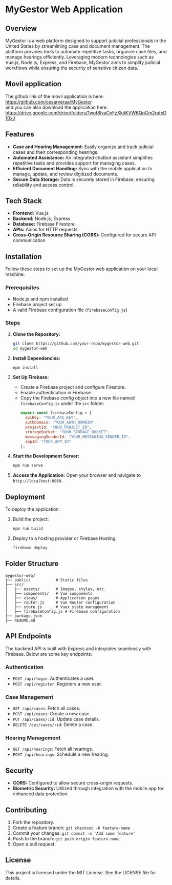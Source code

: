 # MyGestor Web Application

## Overview
MyGestor is a web platform designed to support judicial professionals in the United States by streamlining case and document management. The platform provides tools to automate repetitive tasks, organize case files, and manage hearings efficiently. Leveraging modern technologies such as Vue.js, Node.js, Express, and Firebase, MyGestor aims to simplify judicial workflows while ensuring the security of sensitive citizen data.

## Movil application 
The github link of the movil application is here: https://github.com/cesarveraa/MyGestor  
and you can also download the application here: https://drive.google.com/drive/folders/1wof8lvaCnFzXkdKVWKQqGm2rafxD10xJ


## Features
- **Case and Hearing Management:** Easily organize and track judicial cases and their corresponding hearings.
- **Automated Assistance:** An integrated chatbot assistant simplifies repetitive tasks and provides support for managing cases.
- **Efficient Document Handling:** Sync with the mobile application to manage, update, and review digitized documents.
- **Secure Data Storage:** Data is securely stored in Firebase, ensuring reliability and access control.

## Tech Stack
- **Frontend:** Vue.js
- **Backend:** Node.js, Express
- **Database:** Firebase Firestore
- **APIs:** Axios for HTTP requests
- **Cross-Origin Resource Sharing (CORS):** Configured for secure API communication

## Installation
Follow these steps to set up the MyGestor web application on your local machine:

### Prerequisites
- Node.js and npm installed
- Firebase project set up
- A valid Firebase configuration file (`firebaseConfig.js`)

### Steps
1. **Clone the Repository:**
   ```bash
   git clone https://github.com/your-repo/mygestor-web.git
   cd mygestor-web
   ```

2. **Install Dependencies:**
   ```bash
   npm install
   ```

3. **Set Up Firebase:**
   - Create a Firebase project and configure Firestore.
   - Enable authentication in Firebase.
   - Copy the Firebase config object into a new file named `firebaseConfig.js` under the `src` folder:
     ```javascript
     export const firebaseConfig = {
       apiKey: "YOUR_API_KEY",
       authDomain: "YOUR_AUTH_DOMAIN",
       projectId: "YOUR_PROJECT_ID",
       storageBucket: "YOUR_STORAGE_BUCKET",
       messagingSenderId: "YOUR_MESSAGING_SENDER_ID",
       appId: "YOUR_APP_ID"
     };
     ```

4. **Start the Development Server:**
   ```bash
   npm run serve
   ```

5. **Access the Application:**
   Open your browser and navigate to `http://localhost:8080`.

## Deployment
To deploy the application:

1. Build the project:
   ```bash
   npm run build
   ```

2. Deploy to a hosting provider or Firebase Hosting:
   ```bash
   firebase deploy
   ```

## Folder Structure
```
mygestor-web/
├── public/           # Static files
├── src/
│   ├── assets/       # Images, styles, etc.
│   ├── components/   # Vue components
│   ├── views/        # Application pages
│   ├── router.js     # Vue Router configuration
│   ├── store.js      # Vuex state management
│   ├── firebaseConfig.js # Firebase configuration
├── package.json
├── README.md
```

## API Endpoints
The backend API is built with Express and integrates seamlessly with Firebase. Below are some key endpoints:

### Authentication
- `POST /api/login`: Authenticates a user.
- `POST /api/register`: Registers a new user.

### Case Management
- `GET /api/cases`: Fetch all cases.
- `POST /api/cases`: Create a new case.
- `PUT /api/cases/:id`: Update case details.
- `DELETE /api/cases/:id`: Delete a case.

### Hearing Management
- `GET /api/hearings`: Fetch all hearings.
- `POST /api/hearings`: Schedule a new hearing.

## Security
- **CORS:** Configured to allow secure cross-origin requests.
- **Biometric Security:** Utilized through integration with the mobile app for enhanced data protection.

## Contributing
1. Fork the repository.
2. Create a feature branch: `git checkout -b feature-name`
3. Commit your changes: `git commit -m 'Add some feature'`
4. Push to the branch: `git push origin feature-name`
5. Open a pull request.

## License
This project is licensed under the MIT License. See the LICENSE file for details.



